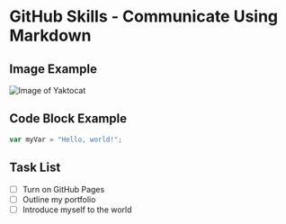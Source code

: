 # GitHub Skills - Communicate Using Markdown

## Image Example
![Image of Yaktocat](https://octodex.github.com/images/yaktocat.png)

## Code Block Example
``` javascript
var myVar = "Hello, world!";
```

## Task List
- [ ] Turn on GitHub Pages
- [ ] Outline my portfolio
- [ ] Introduce myself to the world
